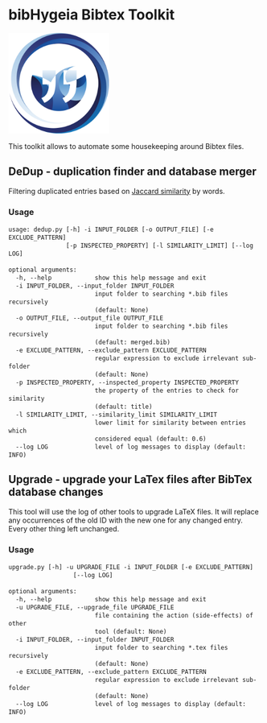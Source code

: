 # bibHygeia Bibtex Toolkit

<img src="/media/bibHygeia.png" alt="logo" width="200"/>

This toolkit allows to automate some housekeeping around Bibtex files.

## DeDup - duplication finder and database merger

Filtering duplicated entries based on [Jaccard similarity](https://en.wikipedia.org/wiki/Jaccard_index) by words.

### Usage
```
usage: dedup.py [-h] -i INPUT_FOLDER [-o OUTPUT_FILE] [-e EXCLUDE_PATTERN]
                [-p INSPECTED_PROPERTY] [-l SIMILARITY_LIMIT] [--log LOG]

optional arguments:
  -h, --help            show this help message and exit
  -i INPUT_FOLDER, --input_folder INPUT_FOLDER
                        input folder to searching *.bib files recursively
                        (default: None)
  -o OUTPUT_FILE, --output_file OUTPUT_FILE
                        input folder to searching *.bib files recursively
                        (default: merged.bib)
  -e EXCLUDE_PATTERN, --exclude_pattern EXCLUDE_PATTERN
                        regular expression to exclude irrelevant sub-folder
                        (default: None)
  -p INSPECTED_PROPERTY, --inspected_property INSPECTED_PROPERTY
                        the property of the entries to check for similarity
                        (default: title)
  -l SIMILARITY_LIMIT, --similarity_limit SIMILARITY_LIMIT
                        lower limit for similarity between entries which
                        considered equal (default: 0.6)
  --log LOG             level of log messages to display (default: INFO)
```

## Upgrade - upgrade your LaTex files after BibTex database changes

This tool will use the log of other tools to upgrade LaTeX files. It will replace any occurrences of the old ID with the new one for any changed entry. Every other thing left unchanged.

### Usage
```
upgrade.py [-h] -u UPGRADE_FILE -i INPUT_FOLDER [-e EXCLUDE_PATTERN]
                  [--log LOG]

optional arguments:
  -h, --help            show this help message and exit
  -u UPGRADE_FILE, --upgrade_file UPGRADE_FILE
                        file containing the action (side-effects) of other
                        tool (default: None)
  -i INPUT_FOLDER, --input_folder INPUT_FOLDER
                        input folder to searching *.tex files recursively
                        (default: None)
  -e EXCLUDE_PATTERN, --exclude_pattern EXCLUDE_PATTERN
                        regular expression to exclude irrelevant sub-folder
                        (default: None)
  --log LOG             level of log messages to display (default: INFO)
```
